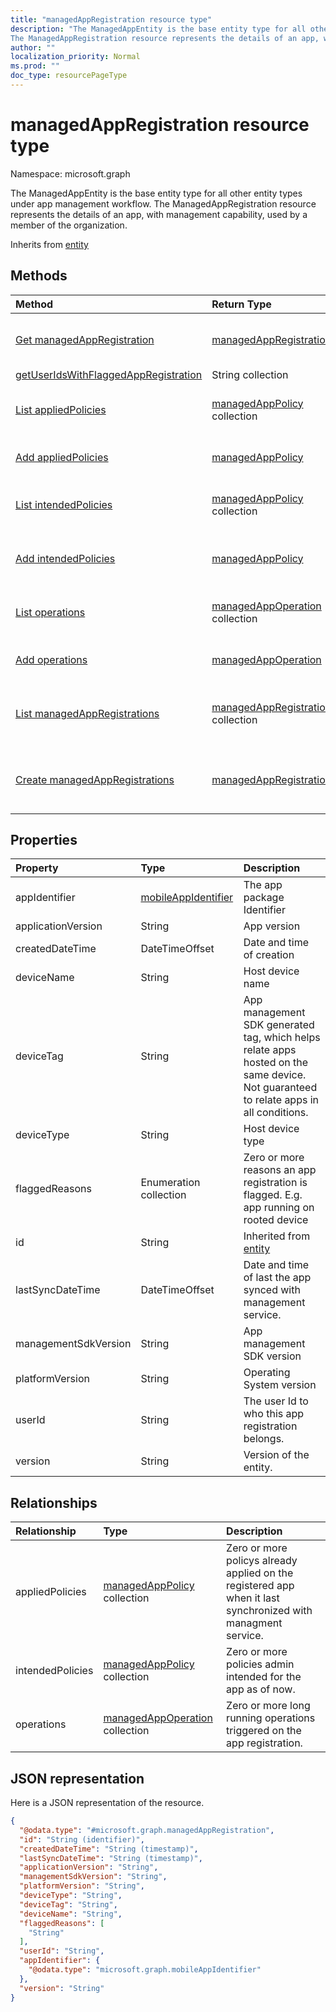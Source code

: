 ```yaml
---
title: "managedAppRegistration resource type"
description: "The ManagedAppEntity is the base entity type for all other entity types under app management workflow.
The ManagedAppRegistration resource represents the details of an app, with management capability, used by a member of the organization."
author: ""
localization_priority: Normal
ms.prod: ""
doc_type: resourcePageType
---
```


# managedAppRegistration resource type


Namespace: microsoft.graph

The ManagedAppEntity is the base entity type for all other entity types under app management workflow.
The ManagedAppRegistration resource represents the details of an app, with management capability, used by a member of the organization.


Inherits from [entity](../resources/entity.md)

## Methods
|Method|Return Type|Description|
|:---|:---|:---|
|[Get managedAppRegistration](../api/managedappregistration-get.md)|[managedAppRegistration](../resources/managedappregistration.md)|Read properties and relationships of the [managedAppRegistration](../resources/managedappregistration.md) object.|
|[getUserIdsWithFlaggedAppRegistration](../api/managedappregistration-getuseridswithflaggedappregistration.md)|String collection||
|[List appliedPolicies](../api/managedappregistration-list-appliedpolicies.md)|[managedAppPolicy](../resources/managedapppolicy.md) collection|Get the managedAppPolicies from the appliedPolicies navigation property.|
|[Add appliedPolicies](../api/managedappregistration-post-appliedpolicies.md)|[managedAppPolicy](../resources/managedapppolicy.md)|Add appliedPolicies by posting to the appliedPolicies collection.|
|[List intendedPolicies](../api/managedappregistration-list-intendedpolicies.md)|[managedAppPolicy](../resources/managedapppolicy.md) collection|Get the managedAppPolicies from the intendedPolicies navigation property.|
|[Add intendedPolicies](../api/managedappregistration-post-intendedpolicies.md)|[managedAppPolicy](../resources/managedapppolicy.md)|Add intendedPolicies by posting to the intendedPolicies collection.|
|[List operations](../api/managedappregistration-list-operations.md)|[managedAppOperation](../resources/managedappoperation.md) collection|Get the managedAppOperations from the operations navigation property.|
|[Add operations](../api/managedappregistration-post-operations.md)|[managedAppOperation](../resources/managedappoperation.md)|Add operations by posting to the operations collection.|
|[List managedAppRegistrations](../api/user-list-managedappregistrations.md)|[managedAppRegistration](../resources/managedappregistration.md) collection|Get the managedAppRegistrations from the managedAppRegistrations navigation property.|
|[Create managedAppRegistrations](../api/user-post-managedappregistrations.md)|[managedAppRegistration](../resources/managedappregistration.md)|Create managedAppRegistrations by posting to the managedAppRegistrations collection.|

## Properties
|Property|Type|Description|
|:---|:---|:---|
|appIdentifier|[mobileAppIdentifier](../resources/mobileappidentifier.md)|The app package Identifier|
|applicationVersion|String|App version|
|createdDateTime|DateTimeOffset|Date and time of creation|
|deviceName|String|Host device name|
|deviceTag|String|App management SDK generated tag, which helps relate apps hosted on the same device. Not guaranteed to relate apps in all conditions.|
|deviceType|String|Host device type|
|flaggedReasons|Enumeration collection|Zero or more reasons an app registration is flagged. E.g. app running on rooted device|
|id|String| Inherited from [entity](../resources/entity.md)|
|lastSyncDateTime|DateTimeOffset|Date and time of last the app synced with management service.|
|managementSdkVersion|String|App management SDK version|
|platformVersion|String|Operating System version|
|userId|String|The user Id to who this app registration belongs.|
|version|String|Version of the entity.|

## Relationships
|Relationship|Type|Description|
|:---|:---|:---|
|appliedPolicies|[managedAppPolicy](../resources/managedapppolicy.md) collection|Zero or more policys already applied on the registered app when it last synchronized with managment service.|
|intendedPolicies|[managedAppPolicy](../resources/managedapppolicy.md) collection|Zero or more policies admin intended for the app as of now.|
|operations|[managedAppOperation](../resources/managedappoperation.md) collection|Zero or more long running operations triggered on the app registration.|

## JSON representation
Here is a JSON representation of the resource.
<!-- {
  "blockType": "resource",
  "keyProperty": "id",
  "@odata.type": "microsoft.graph.managedAppRegistration",
  "baseType": "microsoft.graph.entity",
  "openType": false
}
-->
``` json
{
  "@odata.type": "#microsoft.graph.managedAppRegistration",
  "id": "String (identifier)",
  "createdDateTime": "String (timestamp)",
  "lastSyncDateTime": "String (timestamp)",
  "applicationVersion": "String",
  "managementSdkVersion": "String",
  "platformVersion": "String",
  "deviceType": "String",
  "deviceTag": "String",
  "deviceName": "String",
  "flaggedReasons": [
    "String"
  ],
  "userId": "String",
  "appIdentifier": {
    "@odata.type": "microsoft.graph.mobileAppIdentifier"
  },
  "version": "String"
}
```

